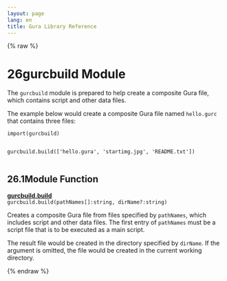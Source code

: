 ```yaml
---
layout: page
lang: en
title: Gura Library Reference
---
```


{% raw %}
<h1><span class="caption-index-1">26</span><a name="anchor-26"></a>gurcbuild Module</h1>
<p>
The <code>gurcbuild</code> module is prepared to help create a composite Gura file, which contains script and other data files.
</p>
<p>
The example below would create a composite Gura file named <code>hello.gurc</code> that contains three files:
</p>
<pre><code>import(gurcbuild)

gurcbuild.build(['hello.gura', 'startimg.jpg', 'README.txt'])
</code></pre>
<h2><span class="caption-index-2">26.1</span><a name="anchor-26-1"></a>Module Function</h2>
<p>
<div><strong style="text-decoration:underline">gurcbuild.build</strong></div>
<div style="margin-bottom:1em"><code>gurcbuild.build(pathNames[]:string, dirName?:string)</code></div>
Creates a composite Gura file from files specified by <code>pathNames</code>, which includes script and other data files. The first entry of <code>pathNames</code> must be a script file that is to be executed as a main script.
</p>
<p>
The result file would be created in the directory specified by <code>dirName</code>. If the argument is omitted, the file would be created in the current working directory.
</p>
<p />

{% endraw %}
